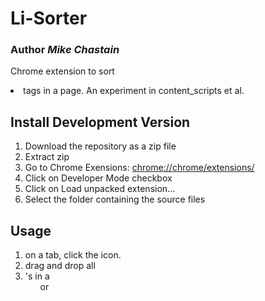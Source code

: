 Li-Sorter
============
### Author _Mike Chastain_   
Chrome extension to sort <li> tags in a page.  An experiment in content_scripts et al.


Install Development Version
---------------------------
1. Download the repository as a zip file
2. Extract zip
3. Go to Chrome Exensions: [chrome://chrome/extensions/](chrome://chrome/extensions/)
4. Click on Developer Mode checkbox
5. Click on Load unpacked extension...
6. Select the folder containing the source files

Usage
-----
1. on a tab, click the icon.
2. drag and drop all <li>'s in a <ul> or <ol>
